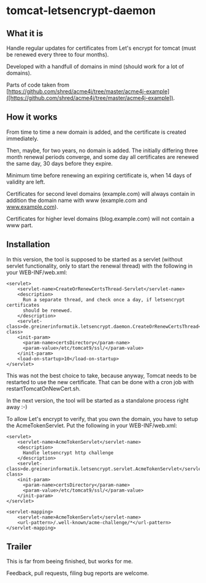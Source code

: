tomcat-letsencrypt-daemon
=====

What it is
-----

Handle regular updates for certificates from Let's encrypt for tomcat (must be renewed every three to four months). 

Developed with a handfull of domains in mind (should work for a lot of domains).

Parts of code taken from [https://github.com/shred/acme4j/tree/master/acme4j-example]([https://github.com/shred/acme4j/tree/master/acme4j-example]). 


How it works
-----

From time to time a new domain is added, and the certificate is created immediately.

Then, maybe, for two years, no domain is added. The initially differing three month renewal periods converge, and some day all certificates are renewed the same day, 30 days before they expire.

Minimum time before renewing an expiring certificate is, when 14 days of validity are left.

Certificates for second level domains (example.com) will always contain in addition the domain name with www (example.com and www.example.com).

Certificates for higher level domains (blog.example.com) will not contain a www part.


Installation
-----

In this version, the tool is supposed to be started as a servlet (without servlet functionality, only to start the renewal thread) with the following in your WEB-INF/web.xml:

	<servlet>
	    <servlet-name>CreateOrRenewCertsThread-Servlet</servlet-name>
	    <description>
	      Run a separate thread, and check once a day, if letsencrypt certificates
	      should be renewed.
	    </description>
	    <servlet-class>de.greinerinformatik.letsencrypt.daemon.CreateOrRenewCertsThread</servlet-class>
	    <init-param>
	      <param-name>certsDirectory</param-name>
	      <param-value>/etc/tomcat9/ssl/</param-value>
	    </init-param>
	    <load-on-startup>10</load-on-startup>
	</servlet>  

This was not the best choice to take, because anyway, Tomcat needs to be restarted to use the new certificate. That can be done with a cron job with restartTomcatOnNewCert.sh.

In the next version, the tool will be started as a standalone process right away :-)

To allow Let's encrypt to verify, that you own the domain, you have to setup the AcmeTokenServlet. Put the following in your WEB-INF/web.xml:

	<servlet>
	    <servlet-name>AcmeTokenServlet</servlet-name>
	    <description>
	      Handle letsencrypt http challenge
	    </description>
	    <servlet-class>de.greinerinformatik.letsencrypt.servlet.AcmeTokenServlet</servlet-class>
	    <init-param>
	      <param-name>certsDirectory</param-name>
	      <param-value>/etc/tomcat9/ssl/</param-value>
	    </init-param>
	</servlet>
	
	<servlet-mapping>
	    <servlet-name>AcmeTokenServlet</servlet-name>
	    <url-pattern>/.well-known/acme-challenge/*</url-pattern>
	</servlet-mapping>

Trailer
-----

This is far from beeing finished, but works for me.

Feedback, pull requests, filing bug reports are welcome.
